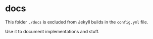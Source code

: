 # docs

This folder `./docs` is excluded from Jekyll builds in the `config.yml` file.

Use it to document implementations and stuff.
